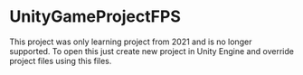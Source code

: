 # UnityGameProjectFPS

This project was only learning project from 2021 and is no longer supported.
To open this just create new project in Unity Engine and override project files using this files.
